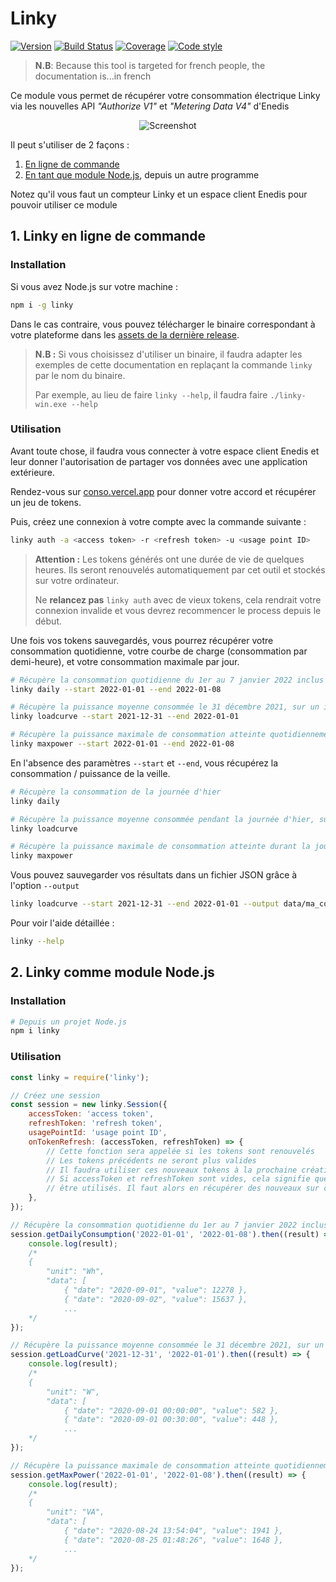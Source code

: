 # Linky

[![Version][version-src]][version-href]
[![Build Status][build-src]][build-href]
[![Coverage][coverage-src]][coverage-href]
[![Code style][style-src]][style-href]

> **N.B**: Because this tool is targeted for french people, the documentation is...in french

Ce module vous permet de récupérer votre consommation électrique Linky via les nouvelles API _"Authorize V1"_ et _"Metering Data V4"_ d'Enedis

<p align="center">
  <img src="https://user-images.githubusercontent.com/17952318/93326183-b5ba2400-f818-11ea-85cf-c278a1e32b58.gif" alt="Screenshot">
</p>

Il peut s'utiliser de 2 façons :

1. [En ligne de commande](#1-linky-en-ligne-de-commande)
2. [En tant que module Node.js](#2-linky-comme-module-nodejs), depuis un autre programme

Notez qu'il vous faut un compteur Linky et un espace client Enedis pour pouvoir utiliser ce module

## 1. Linky en ligne de commande

### Installation

Si vous avez Node.js sur votre machine :

```bash
npm i -g linky
```

Dans le cas contraire, vous pouvez télécharger le binaire correspondant à votre plateforme dans les [assets de la dernière release](https://github.com/bokub/linky/releases/latest).

> **N.B :** Si vous choisissez d'utiliser un binaire, il faudra adapter les exemples de cette documentation en replaçant la commande `linky` par le nom du binaire.
>
> Par exemple, au lieu de faire `linky --help`, il faudra faire `./linky-win.exe --help`

### Utilisation

Avant toute chose, il faudra vous connecter à votre espace client Enedis et leur donner l'autorisation de partager vos données avec une application extérieure.

Rendez-vous sur [conso.vercel.app](https://conso.vercel.app) pour donner votre accord et récupérer un jeu de tokens.

Puis, créez une connexion à votre compte avec la commande suivante :

```bash
linky auth -a <access token> -r <refresh token> -u <usage point ID>
```

> **Attention :** Les tokens générés ont une durée de vie de quelques heures. Ils seront renouvelés automatiquement par cet outil et stockés sur votre ordinateur.
>
> Ne **relancez pas** `linky auth` avec de vieux tokens, cela rendrait votre connexion invalide et vous devrez recommencer le process depuis le début.

Une fois vos tokens sauvegardés, vous pourrez récupérer votre consommation quotidienne, votre courbe de charge (consommation par demi-heure), et votre consommation maximale par jour.

```bash
# Récupère la consommation quotidienne du 1er au 7 janvier 2022 inclus
linky daily --start 2022-01-01 --end 2022-01-08

# Récupère la puissance moyenne consommée le 31 décembre 2021, sur un intervalle de 30 min
linky loadcurve --start 2021-12-31 --end 2022-01-01

# Récupère la puissance maximale de consommation atteinte quotidiennement du 1er au 7 janvier 2022 inclus
linky maxpower --start 2022-01-01 --end 2022-01-08
```

En l'absence des paramètres `--start` et `--end`, vous récupérez la consommation / puissance de la veille.

```bash
# Récupère la consommation de la journée d'hier
linky daily

# Récupère la puissance moyenne consommée pendant la journée d'hier, sur un intervalle de 30 min
linky loadcurve

# Récupère la puissance maximale de consommation atteinte durant la journée d'hier
linky maxpower
```

Vous pouvez sauvegarder vos résultats dans un fichier JSON grâce à l'option `--output`

```bash
linky loadcurve --start 2021-12-31 --end 2022-01-01 --output data/ma_conso.json
```

Pour voir l'aide détaillée :

```bash
linky --help
```

## 2. Linky comme module Node.js

### Installation

```bash
# Depuis un projet Node.js
npm i linky
```

### Utilisation

```js
const linky = require('linky');

// Créez une session
const session = new linky.Session({
    accessToken: 'access token',
    refreshToken: 'refresh token',
    usagePointId: 'usage point ID',
    onTokenRefresh: (accessToken, refreshToken) => {
        // Cette fonction sera appelée si les tokens sont renouvelés
        // Les tokens précédents ne seront plus valides
        // Il faudra utiliser ces nouveaux tokens à la prochaine création de session
        // Si accessToken et refreshToken sont vides, cela signifie que les tokens ne peuvent plus
        // être utilisés. Il faut alors en récupérer des nouveaux sur conso.vercel.app
    },
});

// Récupère la consommation quotidienne du 1er au 7 janvier 2022 inclus
session.getDailyConsumption('2022-01-01', '2022-01-08').then((result) => {
    console.log(result);
    /*
    {
        "unit": "Wh",
        "data": [
            { "date": "2020-09-01", "value": 12278 },
            { "date": "2020-09-02", "value": 15637 },
            ...
    */
});

// Récupère la puissance moyenne consommée le 31 décembre 2021, sur un intervalle de 30 min
session.getLoadCurve('2021-12-31', '2022-01-01').then((result) => {
    console.log(result);
    /*
    {
        "unit": "W",
        "data": [
            { "date": "2020-09-01 00:00:00", "value": 582 },
            { "date": "2020-09-01 00:30:00", "value": 448 },
            ...
    */
});

// Récupère la puissance maximale de consommation atteinte quotidiennement du 1er au 7 janvier 2022 inclus
session.getMaxPower('2022-01-01', '2022-01-08').then((result) => {
    console.log(result);
    /*
    {
        "unit": "VA",
        "data": [
            { "date": "2020-08-24 13:54:04", "value": 1941 },
            { "date": "2020-08-25 01:48:26", "value": 1648 },
            ...
    */
});
```

[build-src]: https://flat.badgen.net/travis/bokub/linky
[build-href]: https://travis-ci.org/bokub/linky
[version-src]: https://runkit.io/bokub/npm-version/branches/master/linky?style=flat
[version-href]: https://www.npmjs.com/package/linky
[coverage-src]: https://flat.badgen.net/codecov/c/github/bokub/linky
[coverage-href]: https://codecov.io/gh/bokub/linky
[style-src]: https://flat.badgen.net/badge/code%20style/prettier/ff69b4
[style-href]: https://github.com/bokub/prettier-config
